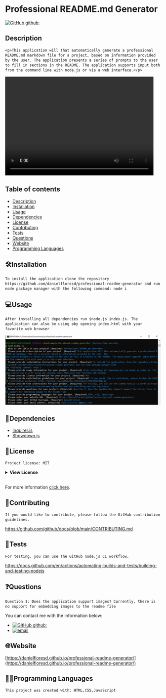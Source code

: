 # Professional README.md Generator

[![GitHub github:](https://img.shields.io/badge/license-MIT-blue.svg)](https://choosealicense.com/licenses/mit)
## Description   
    <p>This application will that automatically generate a professional README.md markdown file for a project, based on information provided by the user. The application presents a series of prompts to the user to fill in sections in the README. The application supports input both from the command line with node.js or via a web interface.</p>   
<video width="480" height="320" controls autoplay>
  <source src="./assets/images/screencast.webm" type="video/webm">
</video> 

## Table of contents

  * [Description](#description)
  * [Installation](#🛠️installation)
  * [Usage](#💻usage)
  * [Dependencies](#🧩dependencies)
  * [License](#📛license)
  * [Contributing](#🤝contributing)
  * [Tests](#📃tests)
  * [Questions](#❓questions)
  * [Website](#🌐website)
  * [Programming Languages](#👨‍💻programming-languages)

## 🛠️Installation    
    To install the application clone the repository https://github.com/danielfloresd/professional-readme-generator and run node package manager with the following command: node i    
      
## 💻Usage    
    After installing all dependencies run $node.js index.js. The application can also be using aby opening index.html with your favorite web browser
<img src="./assets/images/nodejs.PNG"><img>  

## 🧩Dependencies   
* [Inquirer.js](https://www.npmjs.com/package/inquirer)
* [Showdown.js](https://www.npmjs.com/package/showdown)

## 📛License    
    Project license: MIT   
<details><summary><b>View License</b></summary>MIT License

Copyright (c) 2022 Daniel Flores D

Permission is hereby granted, free of charge, to any person obtaining a copy
of this software and associated documentation files (the "Software"), to deal
in the Software without restriction, including without limitation the rights
to use, copy, modify, merge, publish, distribute, sublicense, and/or sell
copies of the Software, and to permit persons to whom the Software is
furnished to do so, subject to the following conditions:

The above copyright notice and this permission notice shall be included in all
copies or substantial portions of the Software.

THE SOFTWARE IS PROVIDED "AS IS", WITHOUT WARRANTY OF ANY KIND, EXPRESS OR
IMPLIED, INCLUDING BUT NOT LIMITED TO THE WARRANTIES OF MERCHANTABILITY,
FITNESS FOR A PARTICULAR PURPOSE AND NONINFRINGEMENT. IN NO EVENT SHALL THE
AUTHORS OR COPYRIGHT HOLDERS BE LIABLE FOR ANY CLAIM, DAMAGES OR OTHER
LIABILITY, WHETHER IN AN ACTION OF CONTRACT, TORT OR OTHERWISE, ARISING FROM,
OUT OF OR IN CONNECTION WITH THE SOFTWARE OR THE USE OR OTHER DEALINGS IN THE
SOFTWARE.
</details></br>   
      
For more information [click here](https://choosealicense.com/licenses/mit).   

## 🤝Contributing    
    If you would like to contribute, please follow the GitHub contribution guidelines. 

https://github.com/github/docs/blob/main/CONTRIBUTING.md   
      
## 📃Tests    
    For testing, you can use the GitHub node.js CI workflow. 
https://docs.github.com/en/actions/automating-builds-and-tests/building-and-testing-nodejs   
      
## ❓Questions   
    Question 1: Does the application support images? Currently, there is no support for embedding images to the readme file    
  You can contact me with the information below:   
* [![GitHub github:](https://img.shields.io/badge/github:-danielfloresd-black.svg)](https://github.com/danielfloresd)   
* [![email](https://img.shields.io/badge/email:-daniel.flor3s.d@gmail.com-blue.svg)](mailto:daniel.flor3s.d@gmail.com)    
        
## 🌐Website    
[https://danielfloresd.github.io/professional-readme-generator/](https://danielfloresd.github.io/professional-readme-generator/)  

## 👨‍💻Programming Languages    
    This project was created with: HTML,CSS,JavaScript   
      
